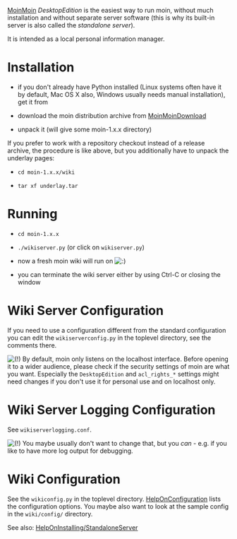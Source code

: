 [MoinMoin](/MoinMoin#)
*DesktopEdition* is the easiest way to run moin, without much
installation and without separate server software (this is why its
built-in server is also called the *standalone server*).

It is intended as a local personal information manager.

# Installation

  - if you don't already have Python installed (Linux systems often have
    it by default, Mac OS X also, Windows usually needs manual
    installation), get it from [](http://python.org/)

  - download the moin distribution archive from
    [MoinMoinDownload](http://moinmo.in/MoinMoinDownload#)

  - unpack it (will give some moin-1.x.x directory)

If you prefer to work with a repository checkout instead of a release
archive, the procedure is like above, but you additionally have to
unpack the underlay pages:

  - `cd moin-1.x.x/wiki`

  - `tar xf underlay.tar`

# Running

  - `cd moin-1.x.x`

  - `./wikiserver.py` (or click on `wikiserver.py`)

  - now a fresh moin wiki will run on [](http://localhost:8080/)
    ![:)](https://wiki.squid-cache.org/wiki/squidtheme/img/smile.png)

  - you can terminate the wiki server either by using Ctrl-C or closing
    the window

# Wiki Server Configuration

If you need to use a configuration different from the standard
configuration you can edit the `wikiserverconfig.py` in the toplevel
directory, see the comments there.

![(\!)](https://wiki.squid-cache.org/wiki/squidtheme/img/idea.png) By
default, moin only listens on the localhost interface. Before opening it
to a wider audience, please check if the security settings of moin are
what you want. Especially the `DesktopEdition` and `acl_rights_*`
settings might need changes if you don't use it for personal use and on
localhost only.

# Wiki Server Logging Configuration

See `wikiserverlogging.conf`.

![(\!)](https://wiki.squid-cache.org/wiki/squidtheme/img/idea.png) You
maybe usually don't want to change that, but you *can* - e.g. if you
like to have more log output for debugging.

# Wiki Configuration

See the `wikiconfig.py` in the toplevel directory.
[HelpOnConfiguration](/HelpOnConfiguration#)
lists the configuration options. You maybe also want to look at the
sample config in the `wiki/config/` directory.

See also:
[HelpOnInstalling/StandaloneServer](/HelpOnInstalling/StandaloneServer#)
